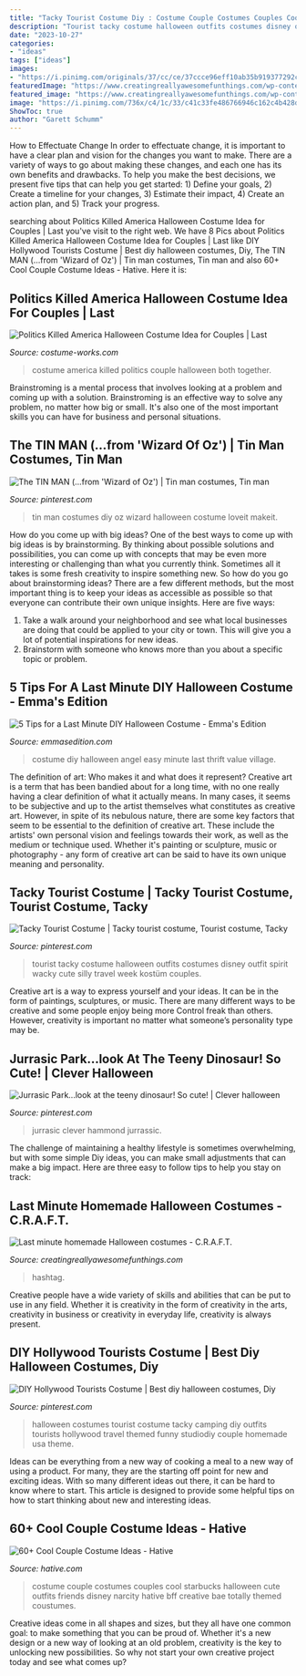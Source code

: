 ```yaml
---
title: "Tacky Tourist Costume Diy : Costume Couple Costumes Couples Cool Starbucks Halloween Cute Outfits Friends Disney Narcity Hative Bff Creative Bae Totally Themed Coustumes"
description: "Tourist tacky costume halloween outfits costumes disney outfit spirit wacky cute silly travel week kostüm couples"
date: "2023-10-27"
categories:
- "ideas"
tags: ["ideas"]
images:
- "https://i.pinimg.com/originals/37/cc/ce/37ccce96eff10ab35b919377292cd227.jpg"
featuredImage: "https://www.creatingreallyawesomefunthings.com/wp-content/uploads/2013/10/DIY-Costume-Hashtag-by-PartiesforPennies.com_.jpg"
featured_image: "https://www.creatingreallyawesomefunthings.com/wp-content/uploads/2013/10/DIY-Costume-Hashtag-by-PartiesforPennies.com_.jpg"
image: "https://i.pinimg.com/736x/c4/1c/33/c41c33fe486766946c162c4b428d3638.jpg"
ShowToc: true
author: "Garett Schumm"
---
```



How to Effectuate Change
In order to effectuate change, it is important to have a clear plan and vision for the changes you want to make. There are a variety of ways to go about making these changes, and each one has its own benefits and drawbacks. To help you make the best decisions, we present five tips that can help you get started: 1) Define your goals, 2) Create a timeline for your changes, 3) Estimate their impact, 4) Create an action plan, and 5) Track your progress.

	

		
searching about Politics Killed America Halloween Costume Idea for Couples | Last you've visit to the right web. We have 8 Pics about Politics Killed America Halloween Costume Idea for Couples | Last like DIY Hollywood Tourists Costume | Best diy halloween costumes, Diy, The TIN MAN (…from &#039;Wizard of Oz&#039;) | Tin man costumes, Tin man and also 60+ Cool Couple Costume Ideas - Hative. Here it is:
		
    
## Politics Killed America Halloween Costume Idea For Couples | Last

<img loading=lazy src="https://photos.costume-works.com/full/politics_killed_america.jpg" onerror="this.onerror=null;this.src='https://tse1.mm.bing.net/th?id=OIP.SaE2L2bRSgvygQ2wWxN7KwHaMa&amp;pid=15.1';" alt="Politics Killed America Halloween Costume Idea for Couples | Last">

_Source: costume-works.com_

>costume america killed politics couple halloween both together. 

	

Brainstroming is a mental process that involves looking at a problem and coming up with a solution. Brainstroming is an effective way to solve any problem, no matter how big or small. It's also one of the most important skills you can have for business and personal situations.

    
## The TIN MAN (…from &#039;Wizard Of Oz&#039;) | Tin Man Costumes, Tin Man

<img loading=lazy src="https://i.pinimg.com/originals/37/cc/ce/37ccce96eff10ab35b919377292cd227.jpg" onerror="this.onerror=null;this.src='https://tse2.mm.bing.net/th?id=OIP.HcMxTHky4fTyc4YKDBCpvgHaLH&amp;pid=15.1';" alt="The TIN MAN (…from &#039;Wizard of Oz&#039;) | Tin man costumes, Tin man">

_Source: pinterest.com_

>tin man costumes diy oz wizard halloween costume loveit makeit. 

	

How do you come up with big ideas?
One of the best ways to come up with big ideas is by brainstorming. By thinking about possible solutions and possibilities, you can come up with concepts that may be even more interesting or challenging than what you currently think. Sometimes all it takes is some fresh creativity to inspire something new. So how do you go about brainstorming ideas? There are a few different methods, but the most important thing is to keep your ideas as accessible as possible so that everyone can contribute their own unique insights. Here are five ways: 
1) Take a walk around your neighborhood and see what local businesses are doing that could be applied to your city or town. This will give you a lot of potential inspirations for new ideas. 
2) Brainstorm with someone who knows more than you about a specific topic or problem.

    
## 5 Tips For A Last Minute DIY Halloween Costume - Emma&#039;s Edition

<img loading=lazy src="https://www.emmasedition.com/wp-content/uploads/2017/10/0L4A8404-1440x2160.jpg" onerror="this.onerror=null;this.src='https://tse2.mm.bing.net/th?id=OIP.prFUywKD84uOB4D_IMqxcgHaLH&amp;pid=15.1';" alt="5 Tips for a Last Minute DIY Halloween Costume - Emma&#039;s Edition">

_Source: emmasedition.com_

>costume diy halloween angel easy minute last thrift value village. 

	

The definition of art: Who makes it and what does it represent?
Creative art is a term that has been bandied about for a long time, with no one really having a clear definition of what it actually means. In many cases, it seems to be subjective and up to the artist themselves what constitutes as creative art. However, in spite of its nebulous nature, there are some key factors that seem to be essential to the definition of creative art. These include the artists' own personal vision and feelings towards their work, as well as the medium or technique used. Whether it's painting or sculpture, music or photography - any form of creative art can be said to have its own unique meaning and personality.

    
## Tacky Tourist Costume | Tacky Tourist Costume, Tourist Costume, Tacky

<img loading=lazy src="https://i.pinimg.com/736x/c4/1c/33/c41c33fe486766946c162c4b428d3638.jpg" onerror="this.onerror=null;this.src='https://tse2.mm.bing.net/th?id=OIP.Ov5Fr72NS8tufhjYEj6WiAHaHa&amp;pid=15.1';" alt="Tacky Tourist Costume | Tacky tourist costume, Tourist costume, Tacky">

_Source: pinterest.com_

>tourist tacky costume halloween outfits costumes disney outfit spirit wacky cute silly travel week kostüm couples. 

	

Creative art is a way to express yourself and your ideas. It can be in the form of paintings, sculptures, or music. There are many different ways to be creative and some people enjoy being more Control freak than others. However, creativity is important no matter what someone’s personality type may be.

    
## Jurrasic Park...look At The Teeny Dinosaur! So Cute! | Clever Halloween

<img loading=lazy src="https://i.pinimg.com/736x/5b/f6/1f/5bf61f6f5359be90b3983fe07ffbccd4--jurassic-park-party-jurassic-park-world.jpg" onerror="this.onerror=null;this.src='https://tse3.mm.bing.net/th?id=OIP.v6SuReABHp63KUnvSZ6NIQHaMy&amp;pid=15.1';" alt="Jurrasic Park...look at the teeny dinosaur! So cute! | Clever halloween">

_Source: pinterest.com_

>jurrasic clever hammond jurrassic. 

	

The challenge of maintaining a healthy lifestyle is sometimes overwhelming, but with some simple Diy ideas, you can make small adjustments that can make a big impact. Here are three easy to follow tips to help you stay on track:

    
## Last Minute Homemade Halloween Costumes - C.R.A.F.T.

<img loading=lazy src="https://www.creatingreallyawesomefunthings.com/wp-content/uploads/2013/10/DIY-Costume-Hashtag-by-PartiesforPennies.com_.jpg" onerror="this.onerror=null;this.src='https://tse2.mm.bing.net/th?id=OIP.Ljh76loFCEp-DnjkD9aeMwHaNI&amp;pid=15.1';" alt="Last minute homemade Halloween costumes - C.R.A.F.T.">

_Source: creatingreallyawesomefunthings.com_

>hashtag. 

	

Creative people have a wide variety of skills and abilities that can be put to use in any field. Whether it is creativity in the form of creativity in the arts, creativity in business or creativity in everyday life, creativity is always present.

    
## DIY Hollywood Tourists Costume | Best Diy Halloween Costumes, Diy

<img loading=lazy src="https://i.pinimg.com/originals/21/ab/42/21ab42faf022f955f796036b581acc8e.jpg" onerror="this.onerror=null;this.src='https://tse3.mm.bing.net/th?id=OIP.r4Nq6f86QXZTKqQasSeBOwHaLH&amp;pid=15.1';" alt="DIY Hollywood Tourists Costume | Best diy halloween costumes, Diy">

_Source: pinterest.com_

>halloween costumes tourist costume tacky camping diy outfits tourists hollywood travel themed funny studiodiy couple homemade usa theme. 

	

Ideas can be everything from a new way of cooking a meal to a new way of using a product. For many, they are the starting off point for new and exciting ideas. With so many different ideas out there, it can be hard to know where to start. This article is designed to provide some helpful tips on how to start thinking about new and interesting ideas.

    
## 60+ Cool Couple Costume Ideas - Hative

<img loading=lazy src="https://hative.com/wp-content/uploads/2016/10/couple-costumes/16-couple-costume-ideas-1.jpg" onerror="this.onerror=null;this.src='https://tse1.mm.bing.net/th?id=OIP._XRDmDXXmELjfc44snES5AHaJ4&amp;pid=15.1';" alt="60+ Cool Couple Costume Ideas - Hative">

_Source: hative.com_

>costume couple costumes couples cool starbucks halloween cute outfits friends disney narcity hative bff creative bae totally themed coustumes. 

	

Creative ideas come in all shapes and sizes, but they all have one common goal: to make something that you can be proud of. Whether it's a new design or a new way of looking at an old problem, creativity is the key to unlocking new possibilities. So why not start your own creative project today and see what comes up?

